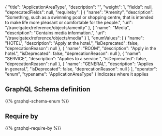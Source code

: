 {
  "title": "ApplicationAreaType",
  "description": "",
  "weight": 1,
  "fields": null,
  "deprecatedFields": null,
  "requireby": [
    {
      "name": "Amenity",
      "description": "Something, such as a swimming pool or shopping centre, that is intended to make life more pleasant or comfortable for the people.",
      "url": "/travelgatex/reference/objects/amenity"
    },
    {
      "name": "Media",
      "description": "Contains media information.",
      "url": "/travelgatex/reference/objects/media"
    }
  ],
  "enumValues": [
    {
      "name": "HOTEL",
      "description": "Apply at the hotel.",
      "isDeprecated": false,
      "deprecationReason": null
    },
    {
      "name": "ROOM",
      "description": "Apply in the hotel.",
      "isDeprecated": false,
      "deprecationReason": null
    },
    {
      "name": "SERVICE",
      "description": "Applies to a service.",
      "isDeprecated": false,
      "deprecationReason": null
    },
    {
      "name": "GENERAL",
      "description": "Applies in general.",
      "isDeprecated": false,
      "deprecationReason": null
    }
  ],
  "operator": "enum",
  "typename": "ApplicationAreaType"
}
Indicates where it applies
## GraphQL Schema definition

{{% graphql-schema-enum %}}

## Require by

{{% graphql-require-by %}}
